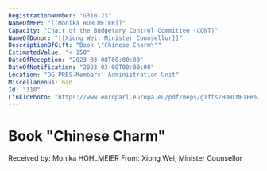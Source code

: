 ```yaml
---
RegistrationNumber: "G310-23"
NameOfMEP: "[[Monika HOHLMEIER]]"
Capacity: "Chair of the Budgetary Control Committee (CONT)"
NameOfDonor: "[[Xiong Wei, Minister Counsellor]]"
DescriptionOfGift: "Book \"Chinese Charm\""
EstimatedValue: "< 150"
DateOfReception: "2023-03-08T00:00:00"
DateOfNotification: "2023-03-09T00:00:00"
Location: "DG PRES-Members' Administration Unit"
Miscellaneous: nan
Id: "310"
LinkToPhoto: "https://www.europarl.europa.eu/pdf/meps/gifts/HOHLMEIER%20Monika_G310-23_1679660879087.jpg#"
---
```


# Book "Chinese Charm"

Received by: Monika HOHLMEIER
From: Xiong Wei, Minister Counsellor
